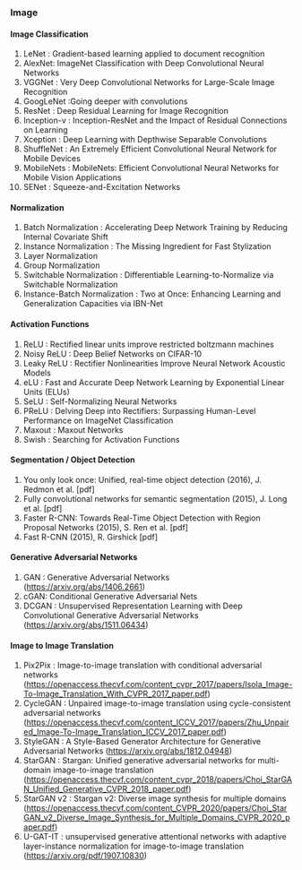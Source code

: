 ### Image


#### Image Classification
1. LeNet : Gradient-based learning applied to document recognition
2. AlexNet: ImageNet Classification with Deep Convolutional Neural Networks
3. VGGNet : Very Deep Convolutional Networks for Large-Scale Image Recognition
4. GoogLeNet :Going deeper with convolutions
5. ResNet : Deep Residual Learning for Image Recognition
6. Inception-v : Inception-ResNet and the Impact of Residual Connections on Learning
7. Xception : Deep Learning with Depthwise Separable Convolutions
8. ShuffleNet : An Extremely Efficient Convolutional Neural Network for Mobile Devices
9. MobileNets : MobileNets: Efficient Convolutional Neural Networks for Mobile Vision Applications
10. SENet : Squeeze-and-Excitation Networks

#### Normalization
1. Batch Normalization : Accelerating Deep Network Training by Reducing Internal Covariate Shift
2. Instance Normalization : The Missing Ingredient for Fast Stylization
3. Layer Normalization
4. Group Normalization
5. Switchable Normalization : Differentiable Learning-to-Normalize via Switchable Normalization
6. Instance-Batch Normalization : Two at Once: Enhancing Learning and Generalization Capacities via IBN-Net

#### Activation Functions
1. ReLU : Rectified linear units improve restricted boltzmann machines
2. Noisy ReLU : Deep Belief Networks on CIFAR-10
3. Leaky ReLU : Rectifier Nonlinearities Improve Neural Network Acoustic Models
4. eLU : Fast and Accurate Deep Network Learning by Exponential Linear Units (ELUs)
5. SeLU : Self-Normalizing Neural Networks
6. PReLU : Delving Deep into Rectifiers: Surpassing Human-Level Performance on ImageNet Classification
7. Maxout : Maxout Networks
8. Swish : Searching for Activation Functions

#### Segmentation / Object Detection
1. You only look once: Unified, real-time object detection (2016), J. Redmon et al. [pdf]
2. Fully convolutional networks for semantic segmentation (2015), J. Long et al. [pdf]
3. Faster R-CNN: Towards Real-Time Object Detection with Region Proposal Networks (2015), S. Ren et al. [pdf]
4. Fast R-CNN (2015), R. Girshick [pdf]

#### Generative Adversarial Networks
1. GAN : Generative Adversarial Networks (https://arxiv.org/abs/1406.2661)
2. cGAN: Conditional Generative Adversarial Nets
3. DCGAN : Unsupervised Representation Learning with Deep Convolutional Generative Adversarial Networks (https://arxiv.org/abs/1511.06434)

#### Image to Image Translation
1. Pix2Pix : Image-to-image translation with conditional adversarial networks (https://openaccess.thecvf.com/content_cvpr_2017/papers/Isola_Image-To-Image_Translation_With_CVPR_2017_paper.pdf)
2. CycleGAN : Unpaired image-to-image translation using cycle-consistent adversarial networks (https://openaccess.thecvf.com/content_ICCV_2017/papers/Zhu_Unpaired_Image-To-Image_Translation_ICCV_2017_paper.pdf)
3. StyleGAN : A Style-Based Generator Architecture for Generative Adversarial Networks (https://arxiv.org/abs/1812.04948)
4. StarGAN : Stargan: Unified generative adversarial networks for multi-domain image-to-image translation (https://openaccess.thecvf.com/content_cvpr_2018/papers/Choi_StarGAN_Unified_Generative_CVPR_2018_paper.pdf)
5. StarGAN v2 : Stargan v2: Diverse image synthesis for multiple domains (https://openaccess.thecvf.com/content_CVPR_2020/papers/Choi_StarGAN_v2_Diverse_Image_Synthesis_for_Multiple_Domains_CVPR_2020_paper.pdf)
6. U-GAT-IT : unsupervised generative attentional networks with adaptive layer-instance normalization for image-to-image translation (https://arxiv.org/pdf/1907.10830)
